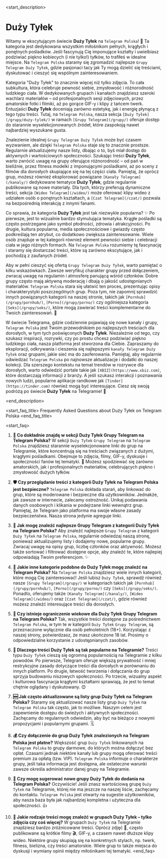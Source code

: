 <start_description>
# Duży Tyłek

Witamy w ekscytującym świecie **Duży Tyłek** na `Telegram Polska`! 🍑 Ta kategoria jest dedykowana wszystkim miłośnikom pełnych, krągłych i ponętnych pośladków. Jeśli fascynują Cię imponujące kształty i uwielbiasz podziwiać piękno kobiecych (i nie tylko!) tyłków, to trafiłeś w idealne miejsce. Na `Telegram Polska` staramy się zgromadzić najlepsze `Grupy Telegram Duży Tyłek`, gdzie pasjonaci tacy jak Ty mogą dzielić się treściami, dyskutować i cieszyć się wspólnym zainteresowaniem.

Kategoria "Duży Tyłek" to znacznie więcej niż tylko zdjęcia. To cała subkultura, która celebruje pewność siebie, zmysłowość i różnorodność ludzkiego ciała. W dedykowanych grupach i kanałach znajdziesz szeroki wachlarz materiałów – od profesjonalnych sesji zdjęciowych, przez amatorskie fotki i filmiki, aż po gorące GIF-y i klipy z tańcem twerk. Entuzjaści **Duży Tyłek** doceniają zarówno estetykę, jak i energię płynącą z tego typu treści. Tutaj, na `Telegram Polska`, nasza sekcja `[Duży Tyłek](/grupy/duzy-tylek/)` w ramach `[Grupy Telegram](/grupy/)` oferuje dostęp do starannie wyselekcjonowanych źródeł, które zaspokoją nawet najbardziej wyszukane gusta.

Znalezienie idealnej `Grupy Telegram Duży Tyłek` może być czasem wyzwaniem, ale dzięki `Telegram Polska` staje się to znacznie prostsze. Regularnie aktualizujemy nasze listy, dbając o to, byś miał dostęp do aktywnych i wartościowych społeczności. Szukając treści **Duży Tyłek**, warto zwrócić uwagę na grupy oferujące różnorodność – od pań w bieliźnie, przez fitness modelki z imponującymi pośladkami, aż po sceny z filmów dla dorosłych skupiające się na tej części ciała. Pamiętaj, że oprócz grup, możesz również eksplorować powiązane `[Kanały Telegram](/kanaly/)` dedykowane tematyce **Duży Tyłek**, gdzie regularnie publikowane są nowe materiały. Dla tych, którzy preferują dynamiczne treści, sekcja `[Wideo Telegram](/wideo/)` może oferować klipy wideo z udziałem osób o ponętnych kształtach, a `[Czat Telegram](/czat/)` pozwala na bezpośrednią interakcję z innymi fanami.

Co sprawia, że kategoria **Duży Tyłek** jest tak niezwykle popularna? ✨ Po pierwsze, jest to wizualnie bardzo stymulująca tematyka. Krągłe pośladki są często postrzegane jako symbol płodności, zdrowia i atrakcyjności. Po drugie, kultura popularna, media społecznościowe i gwiazdy często podkreślają ten atrybut, co dodatkowo zwiększa zainteresowanie. Wiele osób znajduje w tej kategorii również element pewności siebie i celebracji ciała w jego różnych formach. Na `Telegram Polska` rozumiemy tę fascynację i staramy się dostarczać treści, które są zarówno ekscytujące, jak i pochodzą z zaufanych źródeł.

Aby w pełni cieszyć się ofertą `Grupy Telegram Duży Tyłek`, warto pamiętać o kilku wskazówkach. Zawsze weryfikuj charakter grupy przed dołączeniem, zwracaj uwagę na regulamin i atmosferę panującą wśród członków. Dobre grupy często mają aktywną moderację i dbają o jakość udostępnianych materiałów. `Telegram Polska` stara się ułatwić ten proces, prezentując opisy i charakterystyki poszczególnych grup. Poza tym, nie zapomnij sprawdzić innych powiązanych kategorii na naszej stronie, takich jak `[Pornhub](/grupy/pornhub/)`, `[Porno](/grupy/porno/)` czy ogólniejsza kategoria `[Seks](/grupy/seks/)`, które mogą zawierać treści komplementarne do Twoich zainteresowań. 🚀

W świecie Telegrama, gdzie codziennie pojawiają się nowe kanały i grupy, `Telegram Polska` jest Twoim przewodnikiem po najlepszych treściach dla dorosłych, w tym tych poświęconych **Duży Tyłek**. Niezależnie od tego, czy szukasz inspiracji, rozrywki, czy po prostu chcesz podziwiać piękno ludzkiego ciała, nasza platforma jest stworzona dla Ciebie. Zapraszamy do eksploracji, odkrywania i cieszenia się najlepszymi `kanały Telegram Duży Tyłek` oraz grupami, jakie sieć ma do zaoferowania. Pamiętaj, aby regularnie odwiedzać `Telegram Polska` po najnowsze aktualizacje i dodatki do naszej kolekcji. Dla szerszego kontekstu na temat trendów w rozrywce dla dorosłych, warto odwiedzić portale takie jak `[XBIZ](https://www.xbiz.com)`, które dostarczają informacji z branży. A jeśli szukasz interakcji i poznawania nowych ludzi, popularne aplikacje randkowe jak `[Tinder](https://tinder.com)` również mogą być interesujące. Ciesz się swoją podróżą po świecie **Duży Tyłek** na Telegramie! 🔞

<end_description>

<start_faq_title>
Frequently Asked Questions about Duży Tyłek on Telegram Polska
<end_faq_title>

<start_faq>
1. **🤔 Co dokładnie znajdę w sekcji Duży Tyłek Grupy Telegram na Telegram Polska?**
W sekcji `Duży Tyłek` `Grupy Telegram` na `Telegram Polska` znajdziesz starannie wyselekcjonowane linki do grup na Telegramie, które koncentrują się na treściach związanych z dużymi, krągłymi pośladkami. Obejmuje to zdjęcia, filmy, GIF-y, dyskusje i społeczności fanów tej tematyki. 🍑 Możesz spodziewać się zarówno amatorskich, jak i profesjonalnych materiałów, celebrujących piękno i zmysłowość dużych tyłków.

2. **🛡️ Czy przeglądanie treści z kategorii Duży Tyłek na Telegram Polska jest bezpieczne?**
`Telegram Polska` dokłada starań, aby linkować do grup, które są moderowane i bezpieczne dla użytkowników. Jednakże, jak zawsze w internecie, zalecamy ostrożność. Unikaj podawania danych osobowych i klikania w podejrzane linki wewnątrz grup. Pamiętaj, że Telegram jako platforma ma swoje własne zasady bezpieczeństwa. Nasza strona jedynie agreguje linki.

3. **🚀 Jak mogę znaleźć najlepsze Grupy Telegram z kategorii Duży Tyłek na Telegram Polska?**
Aby znaleźć najlepsze `Grupy Telegram` z kategorii `Duży Tyłek` na `Telegram Polska`, regularnie odwiedzaj naszą stronę, ponieważ aktualizujemy listy i dodajemy nowe, popularne grupy. Zwracaj uwagę na opisy grup, liczbę członków oraz aktywność. Możesz także sortować i filtrować dostępne opcje, aby znaleźć te, które najlepiej odpowiadają Twoim preferencjom. ✨

4. **🔄 Jakie inne kategorie podobne do Duży Tyłek mogę znaleźć na Telegram Polska?**
Na `Telegram Polska` znajdziesz wiele innych kategorii, które mogą Cię zainteresować! Jeśli lubisz `Duży Tyłek`, sprawdź również nasze `[Grupy Telegram](/grupy/)` w kategoriach takich jak `[Pornhub](/grupy/pornhub/)`, `[Porno](/grupy/porno/)` czy `[Seks](/grupy/seks/)`. Ponadto, oferujemy także `[Kanały Telegram](/kanaly/)`, `[Wideo Telegram](/wideo/)` oraz `[Czat Telegram](/czat/)`, gdzie również możesz znaleźć interesujące treści dla dorosłych.

5. **🔞 Czy istnieje ograniczenie wiekowe dla Duży Tyłek Grupy Telegram na Telegram Polska?**
Tak, wszystkie treści dostępne za pośrednictwem `Telegram Polska`, w tym te w kategorii `Duży Tyłek` `Grupy Telegram`, są przeznaczone wyłącznie dla osób pełnoletnich (18+). Korzystając z naszej strony, potwierdzasz, że masz ukończone 18 lat. Prosimy o odpowiedzialne korzystanie z udostępnianych zasobów.

6. **🌟 Dlaczego treści Duży Tyłek są tak popularne na Telegramie?**
Treści typu `Duży Tyłek` cieszą się ogromną popularnością na Telegramie z kilku powodów. Po pierwsze, Telegram oferuje większą prywatność i mniej restrykcyjne zasady dotyczące treści dla dorosłych w porównaniu do innych platform. Po drugie, łatwość tworzenia i dołączania do grup sprzyja budowaniu niszowych społeczności. Po trzecie, wizualny aspekt i kulturowa fascynacja krągłymi kształtami sprawiają, że jest to temat chętnie oglądany i dyskutowany. 😊

7. **🆕 Jak często aktualizowane są listy grup Duży Tyłek na Telegram Polska?**
Staramy się aktualizować nasze listy grup `Duży Tyłek` na `Telegram Polska` tak często, jak to możliwe. Naszym celem jest zapewnienie dostępu do świeżych i aktywnych społeczności. Zachęcamy do regularnych odwiedzin, aby być na bieżąco z nowymi propozycjami i popularnymi grupami. 🗓️

8. **💰 Czy dołączenie do grup Duży Tyłek znalezionych na Telegram Polska jest płatne?**
Większość grup `Duży Tyłek` linkowanych na `Telegram Polska` to grupy darmowe, do których można dołączyć bez opłat. Czasami jednak niektóre kanały lub grupy mogą oferować treści premium za opłatą (tzw. VIP). `Telegram Polska` informuje o charakterze grupy, jeśli taka informacja jest dostępna, ale ostateczne warunki zawsze określa administrator danej grupy na Telegramie.

9. **💬 Czy mogę sugerować nowe grupy Duży Tyłek do dodania na Telegram Polska?**
Oczywiście! Jeśli znasz wartościową grupę `Duży Tyłek` na Telegramie, której nie ma jeszcze na naszej liście, zachęcamy do kontaktu. `Telegram Polska` jest otwarty na sugestie użytkowników, aby nasza baza była jak najbardziej kompletna i użyteczna dla społeczności. 👍

10. **🧐 Jakie rodzaje treści mogę znaleźć w grupach Duży Tyłek – tylko zdjęcia czy coś więcej?**
W grupach `Duży Tyłek` na Telegramie znajdziesz bardzo zróżnicowane treści. Oprócz zdjęć 📸, często publikowane są krótkie filmy 🎬, GIF-y, a czasem nawet dłuższe klipy wideo. Niektóre grupy skupiają się na konkretnych stylach, np. twerk, fitness, bielizna, czy treści amatorskie. Wiele grup to także miejsca do dyskusji i wymiany opinii między miłośnikami tej tematyki.
<end_faq>